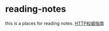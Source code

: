 # reading-notes
this is a places for reading notes.
[HTTP权威指南](https://github.com/small-Teenager/reading-notes/blob/master/HTTP%E6%9D%83%E5%A8%81%E6%8C%87%E5%8D%97/README.md)

